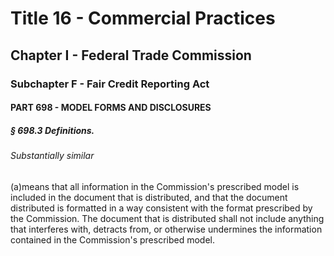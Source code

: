 
# Title 16 - Commercial Practices
## Chapter I - Federal Trade Commission
### Subchapter F - Fair Credit Reporting Act
#### PART 698 - MODEL FORMS AND DISCLOSURES
##### § 698.3 Definitions.
###### Substantially similar

(a)means that all information in the Commission's prescribed model is included in the document that is distributed, and that the document distributed is formatted in a way consistent with the format prescribed by the Commission. The document that is distributed shall not include anything that interferes with, detracts from, or otherwise undermines the information contained in the Commission's prescribed model.
